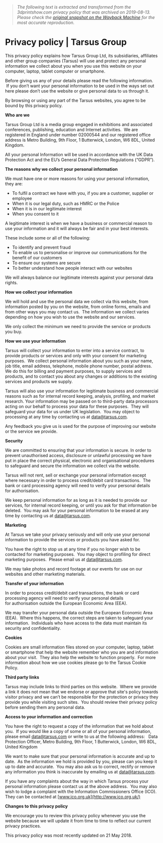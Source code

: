 > *The following text is extracted and transformed from the 3dprintshow.com privacy policy that was archived on 2019-08-13. Please check the [original snapshot on the Wayback Machine](https://web.archive.org/web/20190813175042id_/https%3A//www.tarsus.com/privacy-policy) for the most accurate reproduction.*

# Privacy policy | Tarsus Group

This privacy policy explains how Tarsus Group Ltd, its subsidiaries, affiliates and other group companies (Tarsus) will use and protect any personal information we collect about you when you use this website on your computer, laptop, tablet computer or smartphone.

Before giving us any of your details please read the following information.   If you don’t want your personal information to be used in the ways set out here please don’t use the website or give personal data to us through it.

By browsing or using any part of the Tarsus websites, you agree to be bound by this privacy policy.

**Who are we**

Tarsus Group Ltd is a media group engaged in exhibitions and associated conferences, publishing, education and Internet activities.  We are registered in England under number 02000544 and our registered office address is Metro Building, 9th Floor, 1 Butterwick, London, W6 8DL, United Kingdom. 

All your personal Information will be used in accordance with the UK Data Protection Act and the EU’s General Data Protection Regulations (“GDPR”).

**The reasons why we collect your personal information**

We must have one or more reasons for using your personal information, they are:

  * To fulfil a contract we have with you, if you are a customer, supplier or employee
  * When it is our legal duty, such as HMRC or the Police
  * When it is in our legitimate interest
  * When you consent to it



A legitimate interest is when we have a business or commercial reason to use your information and it will always be fair and in your best interests.

These include some or all of the following:

  * To identify and prevent fraud
  * To enable us to personalise or improve our communications for the benefit of our customers
  * To ensure our systems are secure
  * To better understand how people interact with our websites



We will always balance our legitimate interests against your personal data rights.

**How we collect your information**

We will hold and use the personal data we collect via this website, from information posted by you on the website, from online forms, emails and from other ways you may contact us.  The information we collect varies depending on how you wish to use the website and our services.

We only collect the minimum we need to provide the service or products you buy.

**How we use your information**

Tarsus will collect your information to enter into a service contract, to provide products or services and only with your consent for marketing purposes.  We collect personal information about you such as your name, job title, email address, telephone, mobile phone number, postal address.  We do this for billing and payment purposes, to supply services and products, and to contact you about any changes or additions to the existing services and products we supply.  

Tarsus will also use your information for legitimate business and commercial reasons such as for internal record keeping, analysis, profiling, and market research. Your information may be passed on to third-party data processors acting on our behalf to process your data for these purposes.  They will safeguard your data for us under UK legislation.  You may object to processing at any time by contacting us at [data@tarsus.com](mailto:privacy@tarsus.com).

Any feedback you give us is used for the purpose of improving our website or the service we provide.

**Security**

We are committed to ensuring that your information is secure. In order to prevent unauthorised access, disclosure or unlawful processing we have put in place the correct physical, electronic and organisational procedures to safeguard and secure the information we collect via the website.

Tarsus will not rent, sell or exchange your personal information except where necessary in order to process credit/debit card transactions.  The bank or card processing agency will need to verify your personal details for authorisation. 

We keep personal information for as long as it is needed to provide our services, for internal record keeping, or until you ask for that information be deleted.  You may ask for your personal information to be erased at any time by contacting us at [data@tarsus.com](mailto:privacy@tarsus.com).

**Marketing**

At Tarsus we take your privacy seriously and will only use your personal information to provide the services or products you have asked for.

You have the right to stop us at any time if you no longer wish to be contacted for marketing purposes.  You may object to profiling for direct marketing purposes.  Please email us at [data@tarsus.com](mailto:data@tarsus.com).

We may take photos and record footage at our events for use on our websites and other marketing materials.

**Transfer of your information**

In order to process credit/debit card transactions, the bank or card processing agency will need to verify your personal details for authorisation outside the European Economic Area (EEA).

We may transfer your personal data outside the European Economic Area (EEA).  Where this happens, the correct steps are taken to safeguard your information.  Individuals who have access to the data must maintain its security and confidentiality. 

**Cookies**

Cookies are small information files stored on your computer, laptop, tablet or smartphone that help the website remember who you are and information about your visit.  They also help the website to function properly.  For more information about how we use cookies please go to the Tarsus Cookie Policy.

**Third party links**

Tarsus may include links to third parties on this website.  Where we provide a link it does not mean that we endorse or approve that site's policy towards visitor privacy and we can’t be responsible for the protection or privacy they provide you while visiting such sites.  You should review their privacy policy before sending them any personal data. 

**Access to your information and correction**

You have the right to request a copy of the information that we hold about you.  If you would like a copy of some or all of your personal information, please email [data@tarsus.com](mailto:data@tarsus.com) or write to us at the following address:   Data Protection Officer, Metro Building, 9th Floor, 1 Butterwick, London, W6 8DL, United Kingdom

We want to make sure that your personal information is accurate and up to date.  As the information we hold is provided by you, please can you keep it up to date and accurate.  You may also ask us to correct, rectify or remove any information you think is inaccurate by emailing us at [data@tarsus.com](mailto:data@tarsus.com).

If you have any complaints about the way in which Tarsus process your personal information please contact us at the above address.  You may also wish to lodge a complaint with the Information Commissioners Office (ICO).  They can be contacted at [www.ico.org.uk](http://www.ico.org.uk/)

**Changes to this privacy policy**

We encourage you to review this privacy policy whenever you use the website because we will update it from time to time to reflect our current privacy practices. 

This privacy policy was most recently updated on 21 May 2018.
